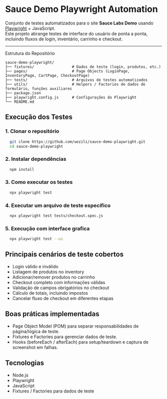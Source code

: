 # Sauce Demo Playwright Automation

Conjunto de testes automatizados para o site **Sauce Labs Demo** usando [Playwright](https://playwright.dev/) + JavaScript.  
Este projeto abrange testes de interface do usuário de ponta a ponta, incluindo fluxos de login, inventário, carrinho e checkout.

---

Estrutura do Repositório

```text
sauce-demo-playwright/
├── fixtures/                 # Dados de teste (login, produtos, etc.)
├── pages/                    # Page Objects (LoginPage, InventoryPage, CartPage, CheckoutPage)
├── tests/                    # Arquivos de testes automatizados
├── utils/                    # Helpers / Factories de dados de formulário, funções auxiliares
├── package.json
├── playwright.config.js      # Configurações do Playwright
└── README.md
```

## Execução dos Testes

### 1. Clonar o repositório
```bash
  git clone https://github.com/uezili/sauce-demo-playwright.git
  cd sauce-demo-playwright
```
### 2. Instalar dependências
```bash
  npm install
```
### 3. Como executar os testes
```bash
  npx playwright test
```
### 4. Executar um arquivo de teste específico
```bash
  npx playwright test tests/checkout.spec.js
```

### 5. Execução com interface grafica
```bash
  npx playwright test --ui
```
## Principais cenários de teste cobertos

- Login válido e inválido
- Listagem de produtos no inventory
- Adicionar/remover produtos no carrinho
- Checkout completo com informações válidas
- Validação de campos obrigatórios no checkout
- Cálculo de totais, incluindo impostos
- Cancelar fluxo de checkout em diferentes etapas

## Boas práticas implementadas

- Page Object Model (POM) para separar responsabilidades de página/lógica de teste.
- Fixtures e Factories para gerenciar dados de teste.
- Hooks (beforeEach / afterEach) para setup/teardown e captura de screenshot em falhas.

## Tecnologias

- Node.js
- Playwright
- JavaScript
- Fixtures / Factories para dados de teste
